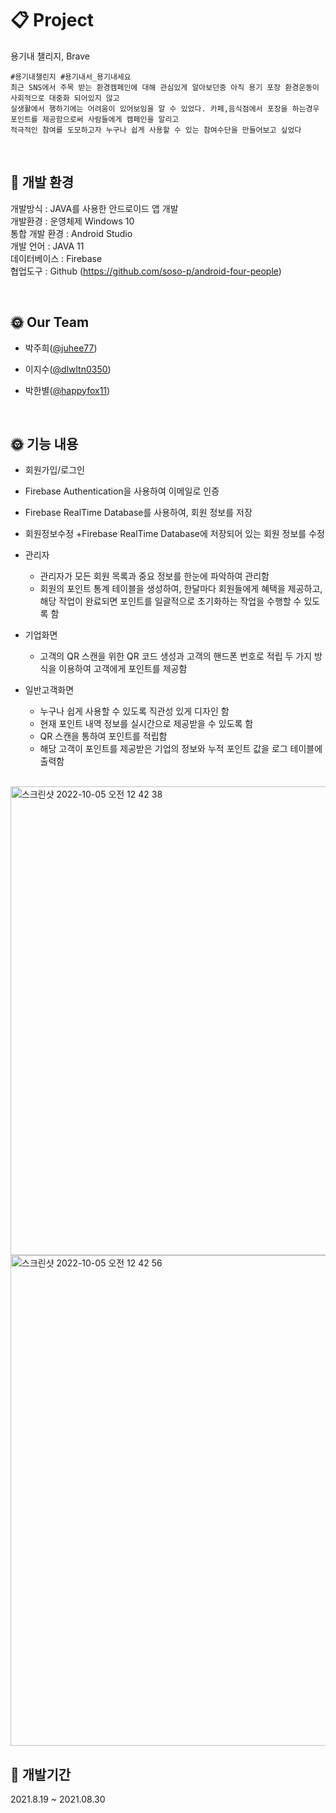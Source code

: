 # 📋 Project 
용기내 챌리지, Brave  
~~~
#용기내챌린지 #용기내서_용기내세요 
최근 SNS에서 주목 받는 환경캠페인에 대해 관심있게 알아보던중 아직 용기 포장 환경운동이 사회적으로 대중화 되어있지 않고 
실생활에서 행하기에는 어려움이 있어보임을 알 수 있었다. 카페,음식점에서 포장을 하는경우 포인트를 제공함으로써 사람들에게 캠페인을 알리고 
적극적인 참여를 도모하고자 누구나 쉽게 사용할 수 있는 참여수단을 만들어보고 싶었다
~~~
<br>

## 📝 개발 환경

개발방식 : JAVA를 사용한 안드로이드 앱 개발 <br>
개발환경 : 운영체제 Windows 10<br>
통합 개발 환경 : Android Studio<br>
개발 언어 : JAVA 11<br>
데이터베이스 : Firebase<br>
협업도구 : Github (https://github.com/soso-p/android-four-people)<br>

<br>

## 🌞 Our Team

* 박주희([@juhee77](https://github.com/juhee77 "github link"))

* 이지수([@dlwltn0350](https://github.com/dlwltn0350 "github link"))

* 박한별([@happyfox11](https://github.com/happyfox11 "github link"))

<br>


## 🌞 기능 내용

 + 회원가입/로그인
  + Firebase Authentication을 사용하여 이메일로 인증
  + Firebase RealTime Database를 사용하여, 회원 정보를 저장

+ 회원정보수정
  +Firebase RealTime Database에 저장되어 있는 회원 정보를 수정

+ 관리자 
  + 관리자가 모든 회원 목록과 중요 정보를 한눈에 파악하여 관리함
  + 회원의 포인트 통계 테이블을 생성하여, 한달마다 회원들에게 혜택을 제공하고, 해당 작업이 완료되면 포인트를 일괄적으로 초기화하는 작업을 수행할 수 있도록 함

+ 기업화면
  + 고객의 QR 스캔을 위한 QR 코드 생성과 고객의 핸드폰 번호로 적립 두 가지 방식을 이용하여 고객에게 포인트를 제공함

+ 일반고객화면
  + 누구나 쉽게 사용할 수 있도록 직관성 있게 디자인 함
  + 현재 포인트 내역 정보를 실시간으로 제공받을 수 있도록 함
  + QR 스캔을 통하여 포인트를 적립함
  + 해당 고객이 포인트를 제공받은 기업의 정보와 누적 포인트 값을 로그 테이블에 출력함


<br>

<img width="750" alt="스크린샷 2022-10-05 오전 12 42 38" src="https://user-images.githubusercontent.com/51548333/193864468-005756a1-3574-4015-8cc4-7064aa47b817.png">

<img width="785" alt="스크린샷 2022-10-05 오전 12 42 56" src="https://user-images.githubusercontent.com/51548333/193864538-eea18aed-d647-47c4-b4e1-8ff8a793e0e0.png">

## 📅 개발기간
2021.8.19 ~ 2021.08.30 <br><br>
